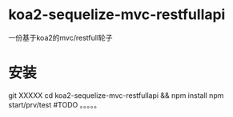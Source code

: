 # koa2-sequelize-mvc-restfullapi
一份基于koa2的mvc/restfull轮子
# 安装
git XXXXX
cd koa2-sequelize-mvc-restfullapi && npm install
npm start/prv/test
#TODO
。。。。。